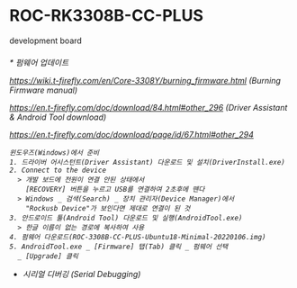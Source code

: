 # ROC-RK3308B-CC-PLUS
development board
<h6>
* 펌웨어 업데이트

https://wiki.t-firefly.com/en/Core-3308Y/burning_firmware.html (Burning Firmware manual)

https://en.t-firefly.com/doc/download/84.html#other_296 (Driver Assistant & Android Tool download)

https://en.t-firefly.com/doc/download/page/id/67.html#other_294
```
윈도우즈(Windows)에서 준비
1. 드라이버 어시스턴트(Driver Assistant) 다운로드 및 설치(DriverInstall.exe)
2. Connect to the device
  > 개발 보드에 전원이 연결 안된 상태에서
    [RECOVERY] 버튼을 누르고 USB를 연결하여 2초후에 뗀다
  > Windows _ 검색(Search) _ 장치 관리자(Device Manager)에서 
    "Rockusb Device"가 보인다면 제대로 연결이 된 것
3. 안드로이드 툴(Android Tool) 다운로드 및 실행(AndroidTool.exe)
  > 한글 이름이 없는 경로에 복사하여 사용
4. 펌웨어 다운로드(ROC-3308B-CC-PLUS-Ubuntu18-Minimal-20220106.img)
5. AndroidTool.exe _ [Firmware] 탭(Tab) 클릭 _ 펌웨어 선택
  _ [Upgrade] 클릭
```
* 시리얼 디버깅 (Serial Debugging)


```

```
